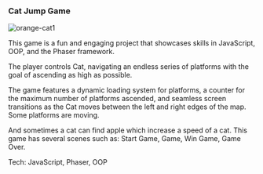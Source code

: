 ### Cat Jump Game

![orange-cat1](https://github.com/TetianaOkhrimenko/phaser-game-v2.0/assets/114341912/de1e4d07-59d9-478b-82a8-681ac51b1e2d)

This game is a fun and engaging project that showcases skills in JavaScript, OOP, and the Phaser framework.

The player controls Cat, navigating an endless series of platforms with the goal of ascending as high as possible.

The game features a dynamic loading system for platforms, a counter for the maximum number of platforms ascended, and seamless screen transitions as the Cat moves between the left and right edges of the map. Some platforms are moving.

And sometimes a cat can find apple which increase a speed of a cat. This game has several scenes such as: Start Game, Game, Win Game, Game Over.

Tech: JavaScript, Phaser, OOP
